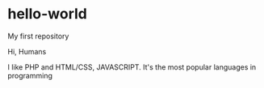 # hello-world
My first repository

Hi, Humans

I like PHP and HTML/CSS, JAVASCRIPT. It's the most popular languages in programming
